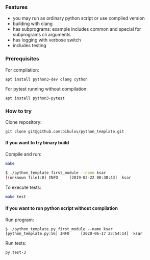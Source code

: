 ### Features

* you may run as ordinary python script or use compiled version
* building with clang
* has subprograms: example includes common and special for subprograms cli arguments
* has logging with verbose switch
* includes testing


### Prerequisites

For compilation:

```
apt install python3-dev clang cython
```

For pytest running without compilation:

```
apt install python3-pytest
```

### How to try

Clone repository:

```
git clone git@github.com:bikulov/python_template.git
```


#### If you want to try binary build

Compile and run:
``` bash
make

$ ./python_template first_module --name ksar
[(unknown file):0] INFO     [2019-02-22 00:30:43]  ksar
```

To execute tests:

``` bash
make test
```

#### If you want to run python script without compilation

Run program:

```
$ ./python_template.py first_module --name ksar
[python_template.py:56] INFO     [2020-06-17 23:54:14]  ksar
```

Run tests:

```
py.test-3
```


